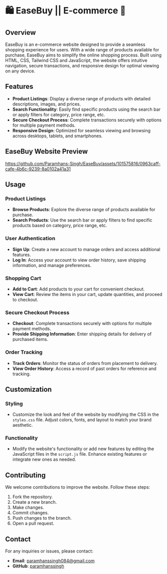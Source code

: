 # 🛍️ EaseBuy || E-commerce 🛒

## Overview
EaseBuy is an e-commerce website designed to provide a seamless shopping experience for users. With a wide range of products available for purchase, EaseBuy aims to simplify the online shopping process. Built using HTML, CSS, Tailwind CSS and JavaScript, the website offers intuitive navigation, secure transactions, and responsive design for optimal viewing on any device.

## Features
- **Product Listings**: Display a diverse range of products with detailed descriptions, images, and prices.
- **Search Functionality**: Easily find specific products using the search bar or apply filters for category, price range, etc.
- **Secure Checkout Process**: Complete transactions securely with options for multiple payment methods.
- **Responsive Design**: Optimized for seamless viewing and browsing across desktops, tablets, and smartphones.

## EaseBuy Website Preview 
https://github.com/Paramhans-Singh/EaseBuy/assets/101575816/0963caff-cafe-4b6c-9239-8a0102a41a31

## Usage

### Product Listings
- **Browse Products**: Explore the diverse range of products available for purchase.
- **Search Products**: Use the search bar or apply filters to find specific products based on category, price range, etc.

### User Authentication
- **Sign Up**: Create a new account to manage orders and access additional features.
- **Log In**: Access your account to view order history, save shipping information, and manage preferences.

### Shopping Cart
- **Add to Cart**: Add products to your cart for convenient checkout.
- **View Cart**: Review the items in your cart, update quantities, and proceed to checkout.

### Secure Checkout Process
- **Checkout**: Complete transactions securely with options for multiple payment methods.
- **Provide Shipping Information**: Enter shipping details for delivery of purchased items.

### Order Tracking
- **Track Orders**: Monitor the status of orders from placement to delivery.
- **View Order History**: Access a record of past orders for reference and tracking.

## Customization

### Styling
- Customize the look and feel of the website by modifying the CSS in the `styles.css` file. Adjust colors, fonts, and layout to match your brand aesthetic.

### Functionality
- Modify the website's functionality or add new features by editing the JavaScript files in the `script.js` file. Enhance existing features or integrate new ones as needed.

## Contributing
We welcome contributions to improve the website. Follow these steps:
1. Fork the repository.
2. Create a new branch.
3. Make changes.
4. Commit changes.
5. Push changes to the branch.
6. Open a pull request.

## Contact
For any inquiries or issues, please contact:
- **Email**: paramhanssingh084@gmail.com
- **GitHub**: [paramhanssingh](https://github.com/Paramhans-Singh)
